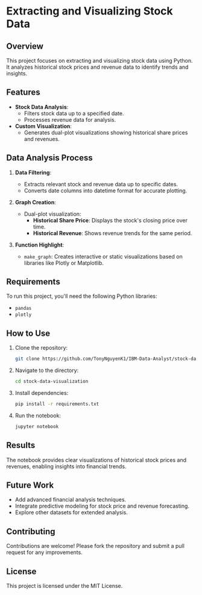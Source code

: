 
# Extracting and Visualizing Stock Data

## Overview

This project focuses on extracting and visualizing stock data using Python. It analyzes historical stock prices and revenue data to identify trends and insights.

## Features

- **Stock Data Analysis**:
  - Filters stock data up to a specified date.
  - Processes revenue data for analysis.
- **Custom Visualization**:
  - Generates dual-plot visualizations showing historical share prices and revenues.

## Data Analysis Process

1. **Data Filtering**:
   - Extracts relevant stock and revenue data up to specific dates.
   - Converts date columns into datetime format for accurate plotting.

2. **Graph Creation**:
   - Dual-plot visualization:
     - **Historical Share Price**: Displays the stock's closing price over time.
     - **Historical Revenue**: Shows revenue trends for the same period.

3. **Function Highlight**:
   - `make_graph`: Creates interactive or static visualizations based on libraries like Plotly or Matplotlib.

## Requirements

To run this project, you'll need the following Python libraries:
- `pandas`
- `plotly`

## How to Use

1. Clone the repository:
   ```bash
   git clone https://github.com/TonyNguyenK1/IBM-Data-Analyst/stock-data-visualization.git
   ```
2. Navigate to the directory:
   ```bash
   cd stock-data-visualization
   ```
3. Install dependencies:
   ```bash
   pip install -r requirements.txt
   ```
4. Run the notebook:
   ```bash
   jupyter notebook
   ```

## Results

The notebook provides clear visualizations of historical stock prices and revenues, enabling insights into financial trends.

## Future Work

- Add advanced financial analysis techniques.
- Integrate predictive modeling for stock price and revenue forecasting.
- Explore other datasets for extended analysis.

## Contributing

Contributions are welcome! Please fork the repository and submit a pull request for any improvements.

## License

This project is licensed under the MIT License.
